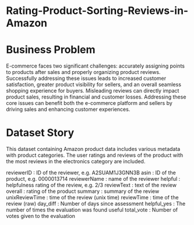 # Rating-Product-Sorting-Reviews-in-Amazon

# Business Problem
E-commerce faces two significant challenges: accurately assigning points to products after sales and properly organizing product reviews. Successfully addressing these issues leads to increased customer satisfaction, greater product visibility for sellers, and an overall seamless shopping experience for buyers. Misleading reviews can directly impact product sales, resulting in financial and customer losses. Addressing these core issues can benefit both the e-commerce platform and sellers by driving sales and enhancing customer experiences.

# Dataset Story
This dataset containing Amazon product data includes various metadata with product categories. The user ratings and reviews of the product with the most reviews in the electronics category are included.

reviewerID : ID of the reviewer, e.g. A2SUAM1J3GNN3B
asin : ID of the product, e.g. 0000013714
reviewerName : name of the reviewer
helpful : helpfulness rating of the review, e.g. 2/3
reviewText : text of the review
overall : rating of the product
summary : summary of the review
unixReviewTime : time of the review (unix time)
reviewTime : time of the review (raw)
day_diff : Number of days since assessment
helpful_yes : The number of times the evaluation was found useful
total_vote : Number of votes given to the evaluation
